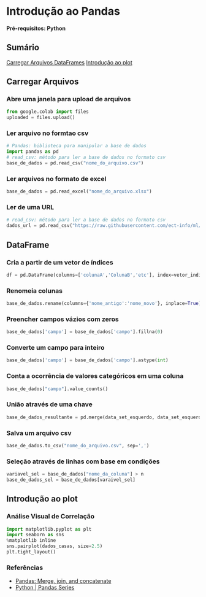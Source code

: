 # Introdução ao Pandas
**Pré-requisitos: Python** 

## Sumário 
[Carregar Arquivos ]()
[DataFrames]()
[Introdução ao plot ]()

## Carregar Arquivos 

### Abre uma janela para upload de arquivos 
```python
from google.colab import files
uploaded = files.upload()
``` 
### Ler arquivo no formtao csv 
```python
# Pandas: biblioteca para manipular a base de dados 
import pandas as pd 
# read_csv: método para ler a base de dados no formato csv
base_de_dados = pd.read_csv("nome_do_arquivo.csv")
```

### Ler arquivos no formato de excel 
```python
base_de_dados = pd.read_excel("nome_do_arquivo.xlsx")
``` 

### Ler de uma URL

```python 
# read_csv: método para ler a base de dados no formato csv 
dados_url = pd.read_csv("https://raw.githubusercontent.com/ect-info/ml/master/dados/base_de_dados.csv") 
```

## DataFrame
### Cria a partir de um vetor de índices 
```python
df = pd.DataFrame(columns=['colunaA','ColunaB','etc'], index=vetor_indices )
```
### Renomeia colunas 
```python
base_de_dados.rename(columns={'nome_antigo':'nome_novo'}, inplace=True)
``` 

### Preencher campos vázios com zeros
```python
base_de_dados['campo'] = base_de_dados['campo'].fillna(0)
```

### Converte um campo para inteiro
```python
base_de_dados['campo'] = base_de_dados['campo'].astype(int) 
``` 

### Conta a ocorrência de valores categóricos em uma coluna 
```python
base_de_dados["campo"].value_counts()
```

### União através de uma chave
```python
base_de_dados_resultante = pd.merge(data_set_esquerdo, data_set_esquerdo, on='nome_da_coluna')
```

### Salva um arquivo csv 
```python
base_de_dados.to_csv("nome_do_arquivo.csv", sep=',')
```

### Seleção através de linhas com base em condições 
```python
variavel_sel = base_de_dados["nome_da_coluna"] > n 
base_de_dados_sel = base_de_dados[varaivel_sel] 
``` 


## Introdução ao plot 

### Análise Visual de Correlação 

```python 
import matplotlib.pyplot as plt
import seaborn as sns
%matplotlib inline
sns.pairplot(dados_casas, size=2.5)
plt.tight_layout()
``` 

### Referências
* [Pandas: Merge, join, and concatenate](https://pandas.pydata.org/pandas-docs/stable/user_guide/merging.html)  
* [Python | Pandas Series](https://www.geeksforgeeks.org/python-pandas-series/#Basics)
